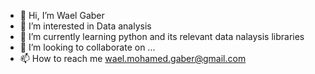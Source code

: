 - 👋 Hi, I’m Wael Gaber
- 👀 I’m interested in Data analysis
- 🌱 I’m currently learning python and its relevant data nalaysis libraries  
- 💞️ I’m looking to collaborate on ...
- 📫 How to reach me wael.mohamed.gaber@gmail.com

<!---
wgaber76/wgaber76 is a ✨ special ✨ repository because its `README.md` (this file) appears on your GitHub profile.
You can click the Preview link to take a look at your changes.
--->
